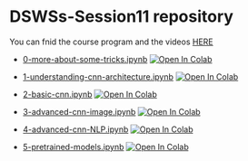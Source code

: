 # DSWSs-Session11 repository

You can fnid the course program and the videos [HERE](http://physics.ipm.ac.ir/~vafaei/scheduls/sess11.html)

- [0-more-about-some-tricks.ipynb](https://github.com/vafaei-ar/DSWSs/blob/master/S11/notebooks/0-more-about-some-tricks.ipynb) [![Open In Colab](https://colab.research.google.com/assets/colab-badge.svg)](https://colab.research.google.com/github/vafaei-ar/DSWSs/blob/master/S11/notebooks/0-more-about-some-tricks.ipynb)

- [1-understanding-cnn-architecture.ipynb](https://github.com/vafaei-ar/DSWSs/blob/master/S11/notebooks/1-understanding-cnn-architecture.ipynb) [![Open In Colab](https://colab.research.google.com/assets/colab-badge.svg)](https://colab.research.google.com/github/vafaei-ar/DSWSs/blob/master/S11/notebooks/1-understanding-cnn-architecture.ipynb)

- [2-basic-cnn.ipynb](https://github.com/vafaei-ar/DSWSs/blob/master/S11/notebooks/2-basic-cnn.ipynb) [![Open In Colab](https://colab.research.google.com/assets/colab-badge.svg)](https://colab.research.google.com/github/vafaei-ar/DSWSs/blob/master/S11/notebooks/2-basic-cnn.ipynb)

- [3-advanced-cnn-image.ipynb](https://github.com/vafaei-ar/DSWSs/blob/master/S11/notebooks/3-advanced-cnn-image.ipynb) [![Open In Colab](https://colab.research.google.com/assets/colab-badge.svg)](https://colab.research.google.com/github/vafaei-ar/DSWSs/blob/master/S11/notebooks/3-advanced-cnn-image.ipynb)

- [4-advanced-cnn-NLP.ipynb](https://github.com/vafaei-ar/DSWSs/blob/master/S11/notebooks/4-advanced-cnn-NLP.ipynb) [![Open In Colab](https://colab.research.google.com/assets/colab-badge.svg)](https://colab.research.google.com/github/vafaei-ar/DSWSs/blob/master/S11/notebooks/4-advanced-cnn-NLP.ipynb)

- [5-pretrained-models.ipynb](https://github.com/vafaei-ar/DSWSs/blob/master/S11/notebooks/5-pretrained-models.ipynb) [![Open In Colab](https://colab.research.google.com/assets/colab-badge.svg)](https://colab.research.google.com/github/vafaei-ar/DSWSs/blob/master/S11/notebooks/5-pretrained-models.ipynb)




